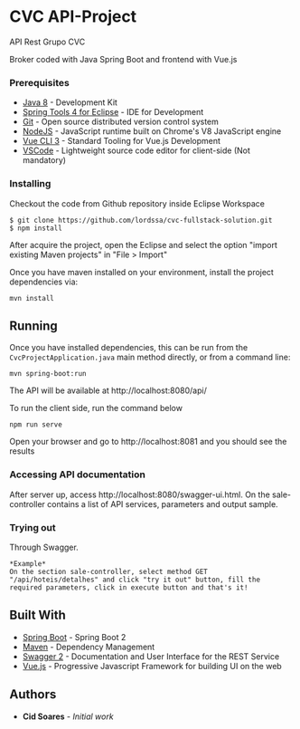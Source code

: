 # CVC API-Project

API Rest Grupo CVC 

Broker coded with Java Spring Boot and frontend with Vue.js


### Prerequisites

* [Java 8](https://www.java.com/pt_BR/download/) - Development Kit 
* [Spring Tools 4 for Eclipse](https://spring.io/tools) - IDE for Development
* [Git](https://git-scm.com/downloads) - Open source distributed version control system
* [NodeJS](https://nodejs.org) - JavaScript runtime built on Chrome's V8 JavaScript engine
* [Vue CLI 3](https://cli.vuejs.org) - Standard Tooling for Vue.js Development
* [VSCode](https://code.visualstudio.com) - Lightweight source code editor for client-side (Not mandatory)

### Installing

Checkout the code from Github repository inside Eclipse Workspace 
```
$ git clone https://github.com/lordssa/cvc-fullstack-solution.git
$ npm install 
```

After acquire the project, open the Eclipse and select the option "import existing Maven projects" in "File > Import"

Once you have maven installed on your environment, install the project dependencies via:

```
mvn install
```

## Running

Once you have installed dependencies, this can be run from the `CvcProjectApplication.java` main method directly,
or from a command line:
```
mvn spring-boot:run
```

The API will be available at http://localhost:8080/api/ 


To run the client side, run the command below
```
npm run serve
```
Open your browser and go to http://localhost:8081 and you should see the results


### Accessing API documentation

After server up, access http://localhost:8080/swagger-ui.html. On the sale-controller contains a list of API services, parameters and output sample. 

### Trying out

Through Swagger.
```
*Example*
On the section sale-controller, select method GET "/api/hoteis/detalhes" and click "try it out" button, fill the required parameters, click in execute button and that's it!
```
## Built With

* [Spring Boot](https://spring.io/projects/spring-boot) - Spring Boot 2
* [Maven](https://maven.apache.org/) - Dependency Management
* [Swagger 2](https://swagger.io/) - Documentation and User Interface for the REST Service
* [Vue.js](https://vuejs.org/) - Progressive Javascript Framework for building UI on the web

## Authors

* **Cid Soares** - *Initial work* 


